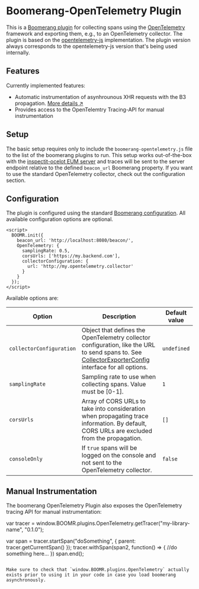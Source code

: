 # Boomerang-OpenTelemetry Plugin

This is a [Boomerang plugin](https://github.com/akamai/boomerang) for collecting spans using the [OpenTelemetry](https://opentelemetry.io/) framework and exporting them, e.g., to an OpenTelemetry collector.
The plugin is based on the [opentelemetry-js](https://github.com/open-telemetry/opentelemetry-js) implementation.
The plugin version always corresponds to the opentelemetry-js version that's being used internally.

## Features

Currently implemented features:

* Automatic instrumentation of asynhrounous XHR requests with the B3 propagation. [More details ↗](https://github.com/open-telemetry/opentelemetry-js/tree/master/packages/opentelemetry-plugin-xml-http-request)
* Provides access to the OpenTelemtry Tracing-API for manual instrumentation

## Setup

The basic setup requires only to include the `boomerang-opentelemetry.js` file to the list of the boomerang plugins to run.
This setup works out-of-the-box with the  [inspectit-ocelot EUM server](https://github.com/inspectIT/inspectit-ocelot/tree/master/components/inspectit-ocelot-eum-server) and traces will be sent to the server endpoint relative to the defined `beacon_url` Boomerang property.
If you want to use the standard OpenTelemetry collector, check out the configuration section.

## Configuration

The plugin is configured using the standard [Boomerang configuration](https://developer.akamai.com/tools/boomerang/docs/index.html).
All available configuration options are optional.

```
<script>
  BOOMR.init({
    beacon_url: 'http://localhost:8080/beacon/',
    OpenTelemetry: {
      samplingRate: 0.5,
      corsUrls: ['https://my.backend.com'],
      collectorConfiguration: {
        url: 'http://my.opentelemetry.collector'
      }
    }
  });
</script>

```
Available options are:

| Option | Description | Default value |
|---|---|---|
| `collectorConfiguration` | Object that defines the OpenTelemetry collector configuration, like the URL to send spans to. See [CollectorExporterConfig](https://github.com/open-telemetry/opentelemetry-js/blob/master/packages/opentelemetry-exporter-collector/src/CollectorExporter.ts) interface for all options. | `undefined` |
| `samplingRate` | Sampling rate to use when collecting spans. Value must be [0-1]. | `1` |
| `corsUrls` | Array of CORS URLs to take into consideration when propagating trace information. By default, CORS URLs are excluded from the propagation. | `[]` |
| `consoleOnly` | If `true` spans will be logged on the console and not sent to the OpenTelemetry collector. | `false` |

## Manual Instrumentation

The boomerang OpenTelemetry Plugin also exposes the OpenTelemetry tracing API for manual instrumentation:

var tracer = window.BOOMR.plugins.OpenTelemetry.getTracer("my-library-name", "0.1.0");

var span = tracer.startSpan("doSomething", { parent: tracer.getCurrentSpan() });
tracer.withSpan(span2, function() => {
    //do something here...
})
span.end();
```

Make sure to check that `window.BOOMR.plugins.OpenTelemetry` actually exists prior to using it in your code in case you load boomerang asynchronously.

